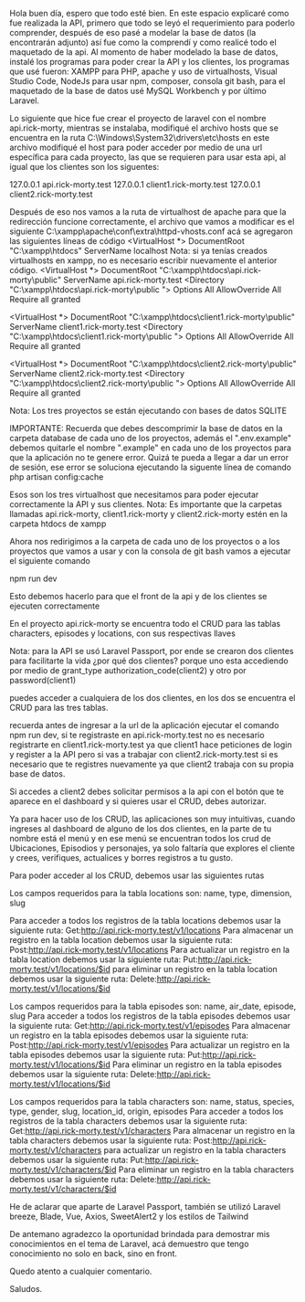 Hola buen día, espero que todo esté bien.
En este espacio explicaré como fue realizada la API, primero que todo se leyó el requerimiento para poderlo comprender, después de eso pasé a modelar la base de datos (la encontrarán adjunto)
así fue como la comprendí y como realicé todo el maquetado de la api.
Al momento de haber modelado la base de datos, instalé los programas para poder crear la API y los clientes, los programas que usé fueron: XAMPP para PHP, apache y uso de virtualhosts, Visual Studio Code,
NodeJs para usar npm, composer, consola git bash, para el maquetado de la base de datos usé MySQL Workbench y por último Laravel.

Lo siguiente que hice fue crear el proyecto de laravel con el nombre api.rick-morty, mientras se instalaba, modifiqué el archivo hosts que se encuentra en la ruta C:\Windows\System32\drivers\etc\hosts
en este archivo modifiqué el host para poder acceder por medio de una url específica para cada proyecto, las que se requieren para usar esta api, al igual que los clientes son los siguentes:

127.0.0.1       api.rick-morty.test
127.0.0.1       client1.rick-morty.test
127.0.0.1       client2.rick-morty.test

Después de eso nos vamos a la ruta de virtualhost de apache para que la redirección funcione correctamente, el archivo que vamos a modificar es el siguiente C:\xampp\apache\conf\extra\httpd-vhosts.conf
acá se agregaron las siguientes líneas de código
<VirtualHost *>
	DocumentRoot "C:\xampp\htdocs"
	ServerName localhost
</virtualHost>
Nota: si ya tenías creados virtualhosts en xampp, no es necesario escribir nuevamente el anterior código.
<VirtualHost *>
	DocumentRoot "C:\xampp\htdocs\api.rick-morty\public"
	ServerName api.rick-morty.test
	<Directory "C:\xampp\htdocs\api.rick-morty\public ">
		Options All
		AllowOverride All
		Require all granted
	</Directory>
</VirtualHost>

<VirtualHost *>
	DocumentRoot "C:\xampp\htdocs\client1.rick-morty\public"
	ServerName client1.rick-morty.test
	<Directory "C:\xampp\htdocs\client1.rick-morty\public ">
		Options All
		AllowOverride All
		Require all granted
	</Directory>
</VirtualHost>

<VirtualHost *>
	DocumentRoot "C:\xampp\htdocs\client2.rick-morty\public"
	ServerName client2.rick-morty.test
	<Directory "C:\xampp\htdocs\client2.rick-morty\public ">
		Options All
		AllowOverride All
		Require all granted
	</Directory>
</VirtualHost>

Nota: Los tres proyectos se están ejecutando con bases de datos SQLITE

IMPORTANTE: Recuerda que debes descomprimir la base de datos en la carpeta database de cada uno de los proyectos, además el ".env.example" debemos quitarle el nombre ".example" en cada uno de los proyectos para que la aplicación no te genere error. Quizá te pueda a llegar a dar un error de sesión, ese error se soluciona ejecutando la siguente línea de comando php artisan config:cache

Esos son los tres virtualhost que necesitamos para poder ejecutar correctamente la API y sus clientes.
Nota: Es importante que la carpetas llamadas api.rick-morty, client1.rick-morty y client2.rick-morty estén en la carpeta htdocs de xampp

Ahora nos redirigimos a la carpeta de cada uno de los proyectos o a los proyectos que vamos a usar y con la consola de git bash vamos a ejecutar el siguiente comando


npm run dev

Esto debemos hacerlo para que el front de la api y de los clientes se ejecuten correctamente

En el proyecto api.rick-morty se encuentra todo el CRUD para las tablas characters, episodes y locations, con sus respectivas llaves

Nota: para la API se usó Laravel Passport, por ende se crearon dos clientes para facilitarte la vida ¿por qué dos clientes?
porque uno esta accediendo por medio de grant_type authorization_code(client2) y otro por password(client1)

puedes acceder a cualquiera de los dos clientes, en los dos se encuentra el CRUD para las tres tablas.

recuerda antes de ingresar a la url de la aplicación ejecutar el comando npm run dev, si te registraste en api.rick-morty.test no es necesario registrarte en client1.rick-morty.test
ya que client1 hace peticiones de login y register a la API pero si vas a trabajar con client2.rick-morty.test si es necesario que te registres nuevamente ya que client2 trabaja 
con su propia base de datos.

Si accedes a client2 debes solicitar permisos a la api con el botón que te aparece en el dashboard y si quieres usar el CRUD, debes autorizar.

Ya para hacer uso de los CRUD, las aplicaciones son muy intuitivas, cuando ingreses al dashboard de alguno de los dos clientes, en la parte de tu nombre está el menú
y en ese menú se encuentran todos los crud de Ubicaciones, Episodios y personajes, ya solo faltaría que explores el cliente y crees, verifiques, actualices y borres registros a tu gusto.

Para poder acceder al los CRUD, debemos usar las siguientes rutas

Los campos requeridos para la tabla locations son: name, type, dimension, slug

Para acceder a todos los registros de la tabla locations debemos usar la siguiente ruta: Get:http://api.rick-morty.test/v1/locations
Para almacenar un registro en la tabla location debemos usar la siguiente ruta: Post:http://api.rick-morty.test/v1/locations
Para actualizar un registro en la tabla location debemos usar la siguiente ruta: Put:http://api.rick-morty.test/v1/locations/$id
para eliminar un registro en la tabla location debemos usar la siguiente ruta: Delete:http://api.rick-morty.test/v1/locations/$id

Los campos requeridos para la tabla episodes son: name, air_date, episode, slug
Para acceder a todos los registros de la tabla episodes debemos usar la siguiente ruta: Get:http://api.rick-morty.test/v1/episodes
Para almacenar un registro en la tabla episodes debemos usar la siguiente ruta: Post:http://api.rick-morty.test/v1/episodes
Para actualizar un registro en la tabla episodes debemos usar la siguiente ruta: Put:http://api.rick-morty.test/v1/locations/$id
Para eliminar un registro en la tabla episodes debemos usar la siguiente ruta: Delete:http://api.rick-morty.test/v1/locations/$id

Los campos requeridos para la tabla characters son: name, status, species, type, gender, slug, location_id, origin, episodes
Para acceder a todos los registros de la tabla characters debemos usar la siguiente ruta: Get:http://api.rick-morty.test/v1/characters
Para almacenar un registro en la tabla characters debemos usar la siguiente ruta: Post:http://api.rick-morty.test/v1/characters
para actualizar un registro en la tabla characters debemos usar la siguiente ruta: Put:http://api.rick-morty.test/v1/characters/$id
Para eliminar un registro en la tabla characters debemos usar la siguiente ruta: Delete:http://api.rick-morty.test/v1/characters/$id

He de aclarar que aparte de Laravel Passport, también se utilizó Laravel breeze, Blade, Vue, Axios, SweetAlert2 y los estilos de Tailwind

De antemano agradezco la oportunidad brindada para demostrar mis conocimientos en el tema de Laravel, acá demuestro que tengo conocimiento no solo en back, sino en front.

Quedo atento a cualquier comentario.

Saludos.

